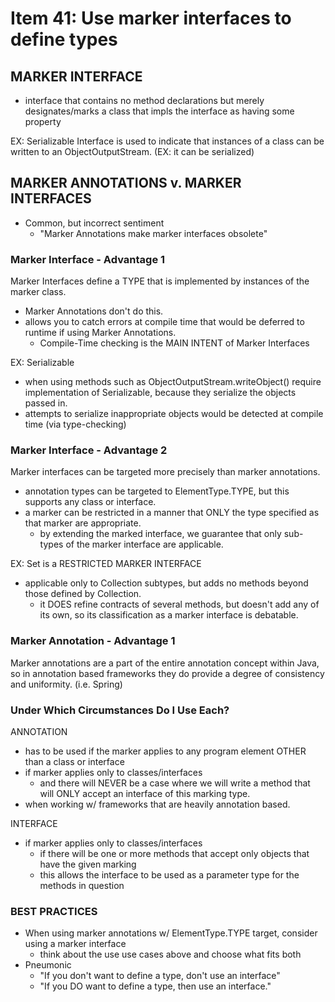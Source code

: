 # Item 41: Use marker interfaces to define types

## MARKER INTERFACE
- interface that contains no method declarations but merely
designates/marks a class that impls the interface as having some property

EX: Serializable Interface is used to indicate that instances of a class
can be written to an ObjectOutputStream. (EX: it can be serialized)

## MARKER ANNOTATIONS v. MARKER INTERFACES
- Common, but incorrect sentiment
    - "Marker Annotations make marker interfaces obsolete"
    
### Marker Interface - Advantage 1    
Marker Interfaces define a TYPE that is implemented by instances of
the marker class. 
- Marker Annotations don't do this.
- allows you to catch errors at compile time that would be deferred
to runtime if using Marker Annotations. 
    - Compile-Time checking is the MAIN INTENT of Marker Interfaces

EX: Serializable
- when using methods such as ObjectOutputStream.writeObject() require
implementation of Serializable, because they serialize the objects passed
in. 
- attempts to serialize inappropriate objects would be detected at
compile time (via type-checking)    

### Marker Interface - Advantage 2
Marker interfaces can be targeted more precisely than marker annotations.
- annotation types can be targeted to ElementType.TYPE, but this supports
any class or interface. 
- a marker can be restricted in a manner that ONLY the type specified as
that marker are appropriate. 
    - by extending the marked interface, we guarantee that only 
    sub-types of the marker interface are applicable.
    
EX: Set is a RESTRICTED MARKER INTERFACE
- applicable only to Collection subtypes, but adds no methods beyond
those defined by Collection. 
    - it DOES refine contracts of several methods, but doesn't add any of
    its own, so its classification as a marker interface is debatable.
    
    
### Marker Annotation - Advantage 1
Marker annotations are a part of the entire annotation concept within Java, 
so in annotation based frameworks they do provide a degree of consistency
and uniformity. 
(i.e. Spring)

### Under Which Circumstances Do I Use Each? 
ANNOTATION
- has to be used if the marker applies to any program element OTHER
than a class or interface
- if marker applies only to classes/interfaces
     - and there will NEVER be a case where we will write a method
     that will ONLY accept an interface of this marking type. 
- when working w/ frameworks that are heavily annotation based. 

INTERFACE
- if marker applies only to classes/interfaces
    - if there will be one or more methods that accept only 
    objects that have the given marking
    - this allows the interface to be used as a parameter type
    for the methods in question
    
### BEST PRACTICES
- When using marker annotations w/ ElementType.TYPE target, 
consider using a marker interface
    - think about the use use cases above and choose what fits both
- Pneumonic
    - "If you don't want to define a type, don't use an interface"
    - "If you DO want to define a type, then use an interface."